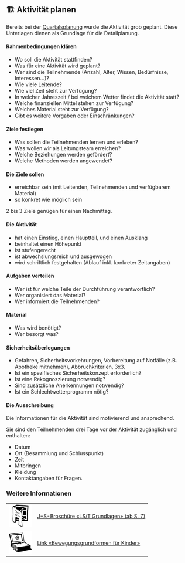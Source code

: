 🏗️ Aktivität planen
----------------

Bereits bei der [Quartalsplanung](/article/quartalsprogramm) wurde die Aktivität grob geplant. Diese Unterlagen dienen als Grundlage für die Detailplanung.

#### Rahmenbedingungen klären

*   Wo soll die Aktivität stattfinden?
*   Was für eine Aktivität wird geplant?
*   Wer sind die Teilnehmende (Anzahl, Alter, Wissen, Bedürfnisse, Interessen…)?
*   Wie viele Leitende?
*   Wie viel Zeit steht zur Verfügung?
*   In welcher Jahreszeit / bei welchem Wetter findet die Aktivität statt?
*   Welche finanziellen Mittel stehen zur Verfügung?
*   Welches Material steht zur Verfügung?
*   Gibt es weitere Vorgaben oder Einschränkungen?

#### Ziele festlegen

*   Was sollen die Teilnehmenden lernen und erleben?
*   Was wollen wir als Leitungsteam erreichen?
*   Welche Beziehungen werden gefördert?
*   Welche Methoden werden angewendet?

#### Die Ziele sollen

*   erreichbar sein (mit Leitenden, Teilnehmenden und verfügbarem Material)
*   so konkret wie möglich sein

2 bis 3 Ziele genügen für einen Nachmittag.

#### Die Aktivität

*   hat einen Einstieg, einen Hauptteil, und einen Ausklang
*   beinhaltet einen Höhepunkt
*   ist stufengerecht
*   ist abwechslungsreich und ausgewogen
*   wird schriftlich festgehalten (Ablauf inkl. konkreter Zeitangaben)

#### Aufgaben verteilen

*   Wer ist für welche Teile der Durchführung verantwortlich?
*   Wer organisiert das Material?
*   Wer informiert die Teilnehmenden?

#### Material

*   Was wird benötigt?
*   Wer besorgt was?

#### Sicherheitsüberlegungen

*   Gefahren, Sicherheitsvorkehrungen, Vorbereitung auf Notfälle (z.B. Apotheke mitnehmen), Abbruchkriterien, 3x3.
*   Ist ein spezifisches Sicherheitskonzept erforderlich?
*   Ist eine Rekognoszierung notwendig?
*   Sind zusätzliche Anerkennungen notwendig?
*   Ist ein Schlechtwetterprogramm nötig?

#### Die Ausschreibung

Die Informationen für die Aktivität sind motivierend und ansprechend.

Sie sind den Teilnehmenden drei Tage vor der Aktivität zugänglich und enthalten:

*   Datum
*   Ort (Besammlung und Schlusspunkt)
*   Zeit
*   Mitbringen
*   Kleidung
*   Kontaktangaben für Fragen.

### Weitere Informationen
| | |
|---|---|
| [![](images/piktos/2_JundS.png)][1] | [J+S-Broschüre «LS/T Grundlagen» (ab S. 7)][1] |
| [![](images/piktos/www.png)][1] | [Link «Bewegungsgrundformen für Kinder»][1] |

[1]: https://www.scout.ch/de/verband/downloads/programm/lager/j-s/j-s-leitfaden-lagersport-trekking-grundlagen/view
